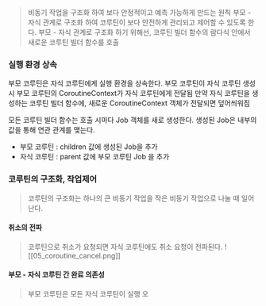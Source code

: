 > 비동기 작업을 구조화 하여 보다 안정적이고 예측 가능하게 만드는 원칙
> 부모 - 자식 관계로 구조화 하여 코루틴이 보다 안전하게 관리되고 제어할 수 있도록 한다.
> 부모 - 자식 관계로 구조화 하기 위해선, 코루틴 빌더 함수의 람다식 안에서 새로운 코루틴 빌더 함수를 호출


### 실행 환경 상속

부모 코루틴은 자식 코루틴에게 실행 환경을 상속한다.
부모 코루틴이 자식 코루틴 생성 시 부모 코루틴의 CoroutineContext가 자식 코루틴에게 전달됨
 만약 자식 코루틴을 생성하는 코루틴 빌더 함수에, 새로운 CoroutineContext 객체가 전달되면 덮어씌워짐

모든 코루틴 빌더 함수는 호출 시마다 Job 객체를 새로 생성한다.
생성된 Job은 내부의 값을 통해 연관 관계를 맺는다.
- 부모 코루틴 : children 값에 생성된 Job을 추가
- 자식 코루틴 : parent 값에 부모 코루틴 Job 을 추가 

### 코루틴의 구조화, 작업제어
> 코루틴의 구조화는 하나의 큰 비동기 작업을 작은 비동기 작업으로 나눌 때 일어난다.

#### 취소의 전파 
> 코루틴으로 취소가 요청되면 자식 코루틴에도 취소 요청이 전파된다.
![[05_coroutine_cancel.png]]

#### 부모 - 자식 코루틴 간 완료 의존성 
> 부모 코루틴은 모든 자식 코루틴이 실행 오